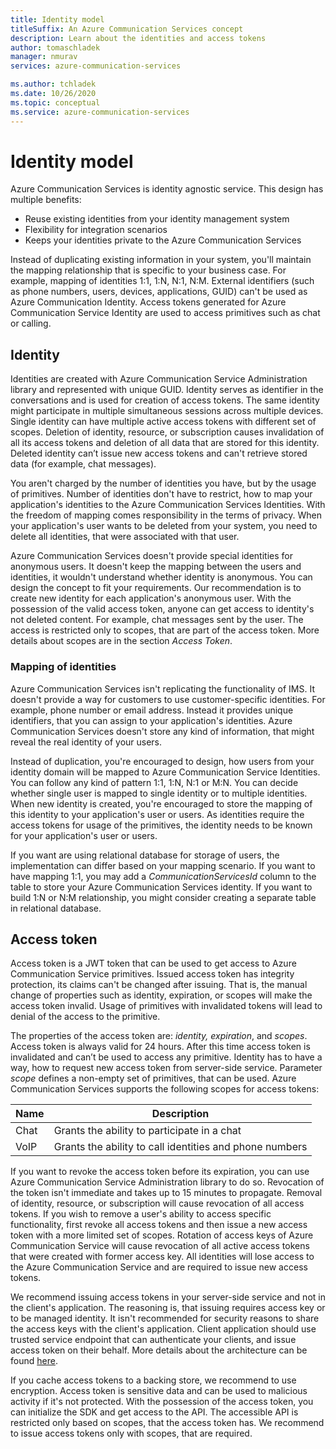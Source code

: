 ```yaml
---
title: Identity model
titleSuffix: An Azure Communication Services concept
description: Learn about the identities and access tokens
author: tomaschladek
manager: nmurav
services: azure-communication-services

ms.author: tchladek
ms.date: 10/26/2020
ms.topic: conceptual
ms.service: azure-communication-services
---
```


# Identity model

Azure Communication Services is identity agnostic service. This design has multiple benefits:
- Reuse existing identities from your identity management system
- Flexibility for integration scenarios
- Keeps your identities private to the Azure Communication Services

Instead of duplicating existing information in your system, you'll maintain the mapping relationship that is specific to your business case. For example, mapping of identities 1:1, 1:N, N:1, N:M. External identifiers (such as phone numbers, users, devices, applications, GUID) can't be used as Azure Communication Identity. Access tokens generated for Azure Communication Service Identity are used to access primitives such as chat or calling. 

## Identity

Identities are created with Azure Communication Service Administration library and represented with unique GUID. Identity serves as identifier in the conversations and is used for creation of access tokens. The same identity might participate in multiple simultaneous sessions across multiple devices. Single identity can have multiple active access tokens with different set of scopes. Deletion of identity, resource, or subscription causes invalidation of all its access tokens and deletion of all data that are stored for this identity. Deleted identity can’t issue new access tokens and can't retrieve stored data (for example, chat messages). 

You aren't charged by the number of identities you have, but by the usage of primitives. Number of identities don't have to restrict, how to map your application's identities to the Azure Communication Services Identities. With the freedom of mapping comes responsibility in the terms of privacy. When your application's user wants to be deleted from your system, you need to delete all identities, that were associated with that user.

Azure Communication Services doesn't provide special identities for anonymous users. It doesn't keep the mapping between the users and identities, it wouldn't understand whether identity is anonymous. You can design the concept to fit your requirements. Our recommendation is to create new identity for each application's anonymous user. With the possession of the valid access token, anyone can get access to identity's not deleted content. For example, chat messages sent by the user. The access is restricted only to scopes, that are part of the access token. More details about scopes are in the section *Access Token*.

### Mapping of identities

Azure Communication Services isn't replicating the functionality of IMS. It doesn't provide a way for customers to use customer-specific identities. For example, phone number or email address. Instead it provides unique identifiers, that you can assign to your application's identities. Azure Communication Services doesn't store any kind of information, that might reveal the real identity of your users.

Instead of duplication, you're encouraged to design, how users from your identity domain will be mapped to Azure Communication Service Identities. You can follow any kind of pattern 1:1, 1:N, N:1 or M:N. You can decide whether single user is mapped to single identity or to multiple identities. When new identity is created, you're encouraged to store the mapping of this identity to your application's user or users. As identities require the access tokens for usage of the primitives, the identity needs to be known for your application's user or users.

If you want are using relational database for storage of users, the implementation can differ based on your mapping scenario. If you want to have mapping 1:1, you may add a *CommunicationServicesId* column to the table to store your Azure Communication Services identity. If you want to build 1:N or N:M relationship, you might consider creating a separate table in relational database.

## Access token

Access token is a JWT token that can be used to get access to Azure Communication Service primitives. Issued access token has integrity protection, its claims can't be changed after issuing. That is, the manual change of properties such as identity, expiration, or scopes will make the access token invalid. Usage of primitives with invalidated tokens will lead to denial of the access to the primitive. 

The properties of the access token are: *identity, expiration*, and *scopes*. Access token is always valid for 24 hours. After this time access token is invalidated and can’t be used to access any primitive. Identity has to have a way, how to request new access token from server-side service. Parameter *scope* defines a non-empty set of primitives, that can be used. Azure Communication Services supports the following scopes for access tokens:

|Name|Description|
|---|---|
|Chat|	Grants the ability to participate in a chat|
|VoIP|	Grants the ability to call identities and phone numbers|


If you want to revoke the access token before its expiration, you can use Azure Communication Service Administration library to do so. Revocation of the token isn't immediate and takes up to 15 minutes to propagate. Removal of identity, resource, or subscription will cause revocation of all access tokens. If you wish to remove a user's ability to access specific functionality, first revoke all access tokens and then issue a new access token with a more limited set of scopes.
Rotation of access keys of Azure Communication Service will cause revocation of all active access tokens that were created with former access key. All identities will lose access to the Azure Communication Service and are required to issue new access tokens. 

We recommend issuing access tokens in your server-side service and not in the client's application. The reasoning is, that issuing requires access key or to be managed identity. It isn't recommended for security reasons to share the access keys with the client's application. Client application should use trusted service endpoint that can authenticate your clients, and issue access token on their behalf. More details about the architecture can be found [here](./client-and-server-architecture.md).

If you cache access tokens to a backing store, we recommend to use encryption. Access token is sensitive data and can be used to malicious activity if it's not protected. With the possession of the access token, you can initialize the SDK and get access to the API. The accessible API is restricted only based on scopes, that the access token has. We recommend to issue access tokens only with scopes, that are required.